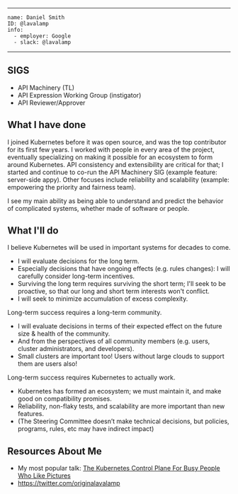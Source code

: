 
-------------------------------------------------------------
```
name: Daniel Smith
ID: @lavalamp
info:
  - employer: Google
  - slack: @lavalamp
```
-------------------------------------------------------------

## SIGS

- API Machinery (TL)
- API Expression Working Group (instigator) 
- API Reviewer/Approver

## What I have done

I joined Kubernetes before it was open source, and was the top contributor for its first few years.
I worked with people in every area of the project, eventually specializing on making it
possible for an ecosystem to form around Kubernetes. API consistency and extensibility are critical for
that; I started and continue to co-run the API Machinery SIG (example feature: server-side
appy). Other focuses include reliability and scalability (example: empowering the priority and fairness team). 

I see my main ability as being able to understand and predict the behavior of complicated systems, whether made of software or people.

## What I'll do

I believe Kubernetes will be used in important systems for decades to come.
- I will evaluate decisions for the long term.
- Especially decisions that have ongoing effects (e.g. rules changes): I will carefully consider long-term incentives.
- Surviving the long term requires surviving the short term; I'll seek to be proactive, so that our long and short term interests won't conflict.
- I will seek to minimize accumulation of excess complexity.

Long-term success requires a long-term community.
- I will evaluate decisions in terms of their expected effect on the future size & health of the community.
- And from the perspectives of all community members (e.g. users, cluster administrators, and developers).
- Small clusters are important too! Users without large clouds to support them are users also!

Long-term success requires Kubernetes to actually work.
- Kubernetes has formed an ecosystem; we must maintain it, and make good on compatibility promises.
- Reliability, non-flaky tests, and scalability are more important than new features.
- (The Steering Committee doesn’t make technical decisions, but policies, programs, rules, etc may have indirect impact)

## Resources About Me

- My most popular talk: [The Kubernetes Control Plane For Busy People Who Like Pictures](https://www.youtube.com/watch?v=zCXiXKMqnuE)
- https://twitter.com/originalavalamp

